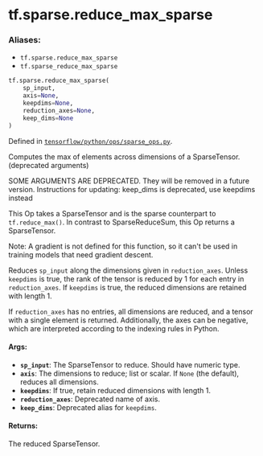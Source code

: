 <div itemscope itemtype="http://developers.google.com/ReferenceObject">
<meta itemprop="name" content="tf.sparse.reduce_max_sparse" />
<meta itemprop="path" content="Stable" />
</div>

# tf.sparse.reduce_max_sparse

### Aliases:

* `tf.sparse.reduce_max_sparse`
* `tf.sparse_reduce_max_sparse`

``` python
tf.sparse.reduce_max_sparse(
    sp_input,
    axis=None,
    keepdims=None,
    reduction_axes=None,
    keep_dims=None
)
```



Defined in [`tensorflow/python/ops/sparse_ops.py`](/code/stable/tensorflow/python/ops/sparse_ops.py).

Computes the max of elements across dimensions of a SparseTensor. (deprecated arguments)

SOME ARGUMENTS ARE DEPRECATED. They will be removed in a future version.
Instructions for updating:
keep_dims is deprecated, use keepdims instead

This Op takes a SparseTensor and is the sparse counterpart to
`tf.reduce_max()`.  In contrast to SparseReduceSum, this Op returns a
SparseTensor.

Note: A gradient is not defined for this function, so it can't be used
in training models that need gradient descent.

Reduces `sp_input` along the dimensions given in `reduction_axes`.  Unless
`keepdims` is true, the rank of the tensor is reduced by 1 for each entry in
`reduction_axes`. If `keepdims` is true, the reduced dimensions are retained
with length 1.

If `reduction_axes` has no entries, all dimensions are reduced, and a tensor
with a single element is returned.  Additionally, the axes can be negative,
which are interpreted according to the indexing rules in Python.

#### Args:

* <b>`sp_input`</b>: The SparseTensor to reduce. Should have numeric type.
* <b>`axis`</b>: The dimensions to reduce; list or scalar. If `None` (the
    default), reduces all dimensions.
* <b>`keepdims`</b>: If true, retain reduced dimensions with length 1.
* <b>`reduction_axes`</b>: Deprecated name of axis.
* <b>`keep_dims`</b>: Deprecated alias for `keepdims`.


#### Returns:

The reduced SparseTensor.